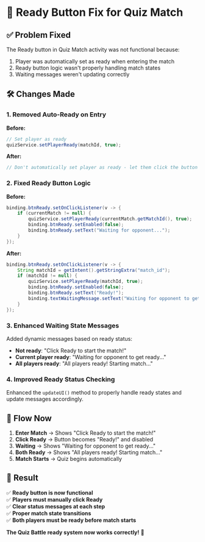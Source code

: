 # 🔧 Ready Button Fix for Quiz Match

## ✅ **Problem Fixed**

The Ready button in Quiz Match activity was not functional because:
1. Player was automatically set as ready when entering the match
2. Ready button logic wasn't properly handling match states
3. Waiting messages weren't updating correctly

## 🛠️ **Changes Made**

### **1. Removed Auto-Ready on Entry**
**Before:**
```java
// Set player as ready
quizService.setPlayerReady(matchId, true);
```

**After:**
```java
// Don't automatically set player as ready - let them click the button
```

### **2. Fixed Ready Button Logic**
**Before:**
```java
binding.btnReady.setOnClickListener(v -> {
    if (currentMatch != null) {
        quizService.setPlayerReady(currentMatch.getMatchId(), true);
        binding.btnReady.setEnabled(false);
        binding.btnReady.setText("Waiting for opponent...");
    }
});
```

**After:**
```java
binding.btnReady.setOnClickListener(v -> {
    String matchId = getIntent().getStringExtra("match_id");
    if (matchId != null) {
        quizService.setPlayerReady(matchId, true);
        binding.btnReady.setEnabled(false);
        binding.btnReady.setText("Ready!");
        binding.textWaitingMessage.setText("Waiting for opponent to get ready...");
    }
});
```

### **3. Enhanced Waiting State Messages**
Added dynamic messages based on ready status:
- **Not ready**: "Click Ready to start the match!"
- **Current player ready**: "Waiting for opponent to get ready..."
- **All players ready**: "All players ready! Starting match..."

### **4. Improved Ready Status Checking**
Enhanced the `updateUI()` method to properly handle ready states and update messages accordingly.

## 🎯 **Flow Now**

1. **Enter Match** → Shows "Click Ready to start the match!"
2. **Click Ready** → Button becomes "Ready!" and disabled
3. **Waiting** → Shows "Waiting for opponent to get ready..."
4. **Both Ready** → Shows "All players ready! Starting match..."
5. **Match Starts** → Quiz begins automatically

## 🚀 **Result**

✅ **Ready button is now functional**  
✅ **Players must manually click Ready**  
✅ **Clear status messages at each step**  
✅ **Proper match state transitions**  
✅ **Both players must be ready before match starts**  

**The Quiz Battle ready system now works correctly!** 🎉
